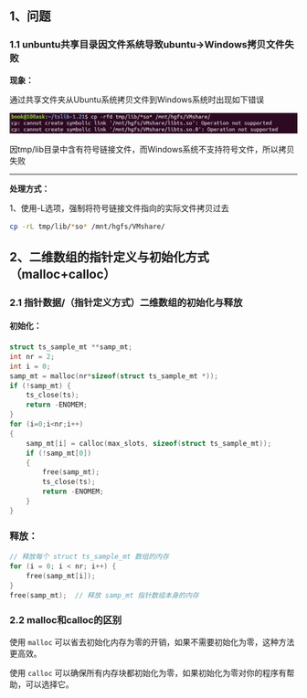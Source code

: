 ## 1、问题

### 1.1 unbuntu共享目录因文件系统导致ubuntu->Windows拷贝文件失败

**现象：**

通过共享文件夹从Ubuntu系统拷贝文件到Windows系统时出现如下错误

![image-20240828214357699](../../../6.图片/image-20240828214357699.png)

因tmp/lib目录中含有符号链接文件，而Windows系统不支持符号文件，所以拷贝失败

****

**处理方式：**

1、使用-L选项，强制将符号链接文件指向的实际文件拷贝过去

```sh
cp -rL tmp/lib/*so* /mnt/hgfs/VMshare/
```

## 2、二维数组的指针定义与初始化方式（malloc+calloc）

### 2.1 指针数据/（指针定义方式）二维数组的初始化与释放

#### 初始化：

```C
struct ts_sample_mt **samp_mt;
int nr = 2;
int i = 0;
samp_mt = malloc(nr*sizeof(struct ts_sample_mt *));
if (!samp_mt) {
    ts_close(ts);
    return -ENOMEM;
}
for (i=0;i<nr;i++)
{
    samp_mt[i] = calloc(max_slots, sizeof(struct ts_sample_mt));
    if (!samp_mt[0]) 
    {
        free(samp_mt);
        ts_close(ts);
        return -ENOMEM;
	}
}
```

### 释放：

```C
// 释放每个 struct ts_sample_mt 数组的内存
for (i = 0; i < nr; i++) {
    free(samp_mt[i]);  
}
free(samp_mt);  // 释放 samp_mt 指针数组本身的内存
```

### 2.2 malloc和calloc的区别

使用 `malloc` 可以省去初始化内存为零的开销，如果不需要初始化为零，这种方法更高效。

使用 `calloc` 可以确保所有内存块都初始化为零，如果初始化为零对你的程序有帮助，可以选择它。